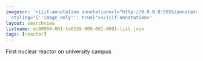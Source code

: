 ```yaml
---
imagescr: '<iiif-annotation annotationurl="http://0.0.0.0:5555/annotate/annotations/mc00084-001-te0159-000-001-0001-2.json"
  styling="{''image_only'': true}"></iiif-annotation>'
layout: searchview
listname: mc00084-001-te0159-000-001-0001-list.json
tags: [reactor]
---
```

First nuclear reactor on university campus